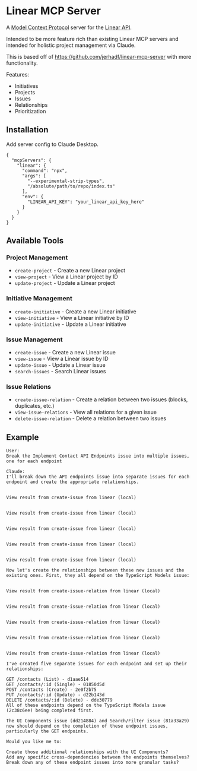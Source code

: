 # Linear MCP Server

A [Model Context Protocol](https://github.com/modelcontextprotocol) server for the [Linear API](https://developers.linear.app/docs/graphql/working-with-the-graphql-api).

Intended to be more feature rich than existing Linear MCP servers and intended for holistic project management via Claude.

This is based off of https://github.com/jerhadf/linear-mcp-server with more functionality.

Features:
* Initiatives
* Projects
* Issues
* Relationships
* Prioritization

## Installation

Add server config to Claude Desktop.


```
{
  "mcpServers": {
    "linear": {
      "command": "npx",
      "args": [
        "--experimental-strip-types",
        "/absolute/path/to/repo/index.ts"
      ],
      "env": {
        "LINEAR_API_KEY": "your_linear_api_key_here"
      }
    }
  }
}
```

## Available Tools

### Project Management
* `create-project` - Create a new Linear project
* `view-project` - View a Linear project by ID
* `update-project` - Update a Linear project

### Initiative Management
* `create-initiative` - Create a new Linear initiative
* `view-initiative` - View a Linear initiative by ID
* `update-initiative` - Update a Linear initiative

### Issue Management
* `create-issue` - Create a new Linear issue
* `view-issue` - View a Linear issue by ID
* `update-issue` - Update a Linear issue
* `search-issues` - Search Linear issues

### Issue Relations
* `create-issue-relation` - Create a relation between two issues (blocks, duplicates, etc.)
* `view-issue-relations` - View all relations for a given issue
* `delete-issue-relation` - Delete a relation between two issues



## Example

```
User:
Break the Implement Contact API Endpoints issue into multiple issues, one for each endpoint

Claude:
I'll break down the API endpoints issue into separate issues for each endpoint and create the appropriate relationships.


View result from create-issue from linear (local)


View result from create-issue from linear (local)


View result from create-issue from linear (local)


View result from create-issue from linear (local)


View result from create-issue from linear (local)

Now let's create the relationships between these new issues and the existing ones. First, they all depend on the TypeScript Models issue:


View result from create-issue-relation from linear (local)


View result from create-issue-relation from linear (local)


View result from create-issue-relation from linear (local)


View result from create-issue-relation from linear (local)


View result from create-issue-relation from linear (local)

I've created five separate issues for each endpoint and set up their relationships:

GET /contacts (List) - d1aae514
GET /contacts/:id (Single) - 01850d5d
POST /contacts (Create) - 2e0f2b75
PUT /contacts/:id (Update) - d22b143d
DELETE /contacts/:id (Delete) - dde30779
All of these endpoints depend on the TypeScript Models issue (2c38c6ee) being completed first.

The UI Components issue (dd214884) and Search/Filter issue (81a33a29) now should depend on the completion of these endpoint issues, particularly the GET endpoints.

Would you like me to:

Create those additional relationships with the UI Components?
Add any specific cross-dependencies between the endpoints themselves?
Break down any of these endpoint issues into more granular tasks?
```
